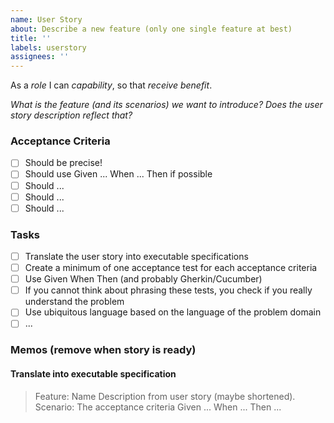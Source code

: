 ```yaml
---
name: User Story
about: Describe a new feature (only one single feature at best)
title: ''
labels: userstory
assignees: ''
---
```


As a _role_ I can _capability_, so that _receive benefit_.

_What is the feature (and its scenarios) we want to introduce? Does the user story description reflect that?_

### Acceptance Criteria
- [ ] Should be precise!
- [ ] Should use Given ... When ... Then if possible
- [ ] Should ...
- [ ] Should ...
- [ ] Should ...

### Tasks
- [ ] Translate the user story into executable specifications
- [ ] Create a minimum of one acceptance test for each acceptance criteria
- [ ] Use Given When Then (and probably Gherkin/Cucumber)
- [ ] If you cannot think about phrasing these tests, you check if you really understand the problem
- [ ] Use ubiquitous language based on the language of the problem domain
- [ ] ...

### Memos (remove when story is ready)
#### Translate into executable specification
> Feature: Name
> Description from user story (maybe shortened).
> Scenario: The acceptance criteria
>     Given ...
>     When ...
>     Then ...
